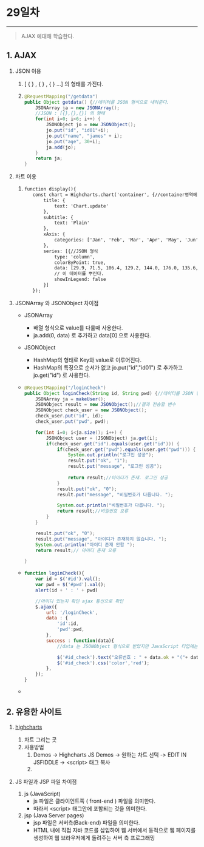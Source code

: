 # 29일차

------

> AJAX 에대해 학습한다. 
>

## 1. AJAX

   1. JSON 이용

      1. [ { } , { } , { } ...] 의 형태를 가진다. 

      2. ```java
         @RequestMapping("/getdata")
         public Object getdata() {//데이터를 JSON 형식으로 내려준다. 
             JSONArray ja = new JSONArray();
             //JSON : [{},{},{}] 의 형태
             for(int i=0; i<6; i++) {
                 JSONObject jo = new JSONObject();
                 jo.put("id", "id01"+i);
                 jo.put("name", "james" + i);
                 jo.put("age", 30+i);
                 ja.add(jo);
             }
             return ja;
         }
         ```

   2. 차트 이용

      1. ```html
         function display(){
         	const chart = Highcharts.chart('container', {//container영역에 뿌린다. 
         	    title: {
         	        text: 'Chart.update'
         	    },
         	    subtitle: {
         	        text: 'Plain'
         	    },
         	    xAxis: {
         	        categories: ['Jan', 'Feb', 'Mar', 'Apr', 'May', 'Jun', 'Jul', 'Aug', 'Sep', 'Oct', 'Nov', 'Dec']
         	    },
         	    series: [{//JSON 형식 
         	        type: 'column',
         	        colorByPoint: true,
         	        data: [29.9, 71.5, 106.4, 129.2, 144.0, 176.0, 135.6, 148.5, 216.4, 194.1, 95.6, 54.4],
         	        // 이 데이터를 뿌린다. 
         	        showInLegend: false
         	    }]
         	});
         ```

   3. JSONArray 와 JSONObject 차이점 

      - JSONArray

        - 배열 형식으로 value를 다룰때 사용한다. 
        - ja.add(0, data) 로 추가하고  data[0] 으로 사용한다. 

      - JSONObject

        - HashMap의 형태로 Key와 value로 이루어진다. 
        - HashMap의 특징으로 순서가 없고 jo.put("id","id01") 로 추가하고 jo.get("id") 로 사용한다. 

      - ```java
        @RequestMapping("/loginCheck")
        public Object loginCheck(String id, String pwd) {//데이터를 JSON 형식으로 내려준다. 
            JSONArray ja = makeUser();
            JSONObject result = new JSONObject();//결과 전송할 변수 
            JSONObject check_user = new JSONObject();
            check_user.put("id", id);
            check_user.put("pwd", pwd);
        
            for(int i=0; i<ja.size(); i++) {
                JSONObject user = (JSONObject) ja.get(i);
                if(check_user.get("id").equals(user.get("id"))) {
                    if(check_user.get("pwd").equals(user.get("pwd"))) {
                        System.out.println("로그인 성공");
                        result.put("ok", "1");
                        result.put("message", "로그인 성공");
                        
                        return result;//아이디가 존재. 로그인 성공 
                    }
                    result.put("ok", "0");
                    result.put("message", "비밀번호가 다릅니다. ");
        
                    System.out.println("비밀번호가 다릅니다. ");
                    return result;//비밀번호 오류
                }
            }
        
            result.put("ok", "0");
            result.put("message", "아이디가 존재하지 않습니다. ");
            System.out.println("아이디 존재 안함 ");
            return result;// 아이디 존재 오류
        
        }
        ```

      - ```javascript
        function loginCheck(){
            var id = $('#id').val();
            var pwd = $('#pwd').val();
            alert(id + ' : ' + pwd)
        
            //아이디 있는지 확인 ajax 통신으로 확인 
            $.ajax({
                url: '/loginCheck',
                data : {
                    'id':id,
                    'pwd':pwd,
                },
                success : function(data){
                    //data 는 JSONObject 형식으로 받았지만 JavaScript 타입에는 Object타입밖에 없어서 사용시에는 Object 형식으로 사용해야 된다. 
        
                    $('#id_check').text("오류번호 : " + data.ok + "("+ data.message + ")");
                    $('#id_check').css('color','red');
                },
            });
        }
        ```

      - 

## 2. 유용한 사이트

   1. [highcharts](https://www.highcharts.com/)
      1. 차트 그리는 곳 
      2. 사용방법 
         1. Demos -> Highcharts JS Demos -> 원하는 차트 선택 -> EDIT IN JSFIDDLE -> \<script> 태그 복사 
         2. 

3. JS 파일과 JSP 파일 차이점

   1. js (JavaScript)
      - js 파일은 클라이언트쪽 ( front-end ) 파일을 의미한다. 
      - 따라서 \<script> 태그안에 포함되는 것을 의미한다. 
   2. jsp (Java Server pages)
      - jsp 파일은 서버측(Back-end) 파일을 의미한다. 
      - HTML 내에 직접 자바 코드를 삽입하여 웹 서버에서 동적으로 웹 페이지를 생성하여 웹 브라우저에게 돌려주는 서버 측 프로그래밍 
